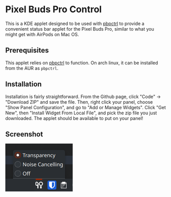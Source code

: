 # Pixel Buds Pro Control

This is a KDE applet designed to be used with [pbpctrl](https://github.com/qzed/pbpctrl)
to provide a convenient status bar applet for the Pixel Buds Pro, similar to what you
might get with AirPods on Mac OS.


## Prerequisites

This applet relies on [pbpctrl](https://github.com/qzed/pbpctrl) to function. On arch linux,
it can be installed from the AUR as `pbpctrl`.


## Installation

Installation is fairly straightforward. From the Github page, click "Code" -> "Download ZIP"
and save the file. Then, right click your panel, choose "Show Panel Configuration", and go to
"Add or Manage Widgets". Click "Get New", then "Install Widget From Local File", and pick the
zip file you just downloaded. The applet should be available to put on your panel!


## Screenshot

![PBPCtrl in the panel](./screenshots/01.png)
